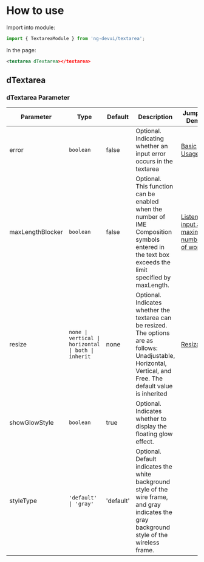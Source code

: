 # How to use

Import into module:

```ts
import { TextareaModule } from 'ng-devui/textarea';
```

In the page:

```xml
<textarea dTextarea></textarea>
```

## dTextarea

### dTextarea Parameter

| Parameter        | Type                                                | Default   | Description                                                                                                                                                       | Jump to Demo                                              | Global Config |
| ---------------- | --------------------------------------------------- | --------- | ----------------------------------------------------------------------------------------------------------------------------------------------------------------- | --------------------------------------------------------- | ------------- |
| error            | `boolean`                                           | false     | Optional. Indicating whether an input error occurs in the textarea                                                                                                | [Basic Usage](demo#basic-usage)                           |               |
| maxLengthBlocker | `boolean`                                           | false     | Optional. This function can be enabled when the number of IME Composition symbols entered in the text box exceeds the limit specified by maxLength.               | [Listening input and maximum number of words](demo#count) |               |
| resize           | `none \| vertical \| horizontal \| both \| inherit` | none      | Optional. Indicates whether the textarea can be resized. The options are as follows: Unadjustable, Horizontal, Vertical, and Free. The default value is inherited | [Resizable](demo#resize)                                  |               |
| showGlowStyle    | `boolean`                                           | true      | Optional. Indicates whether to display the floating glow effect.                                                                                                  |                                                           | ✔             |
| styleType        | `'default' \| 'gray'`                               | 'default' | Optional. Default indicates the white background style of the wire frame, and gray indicates the gray background style of the wireless frame.                     |                                                           | ✔             |

